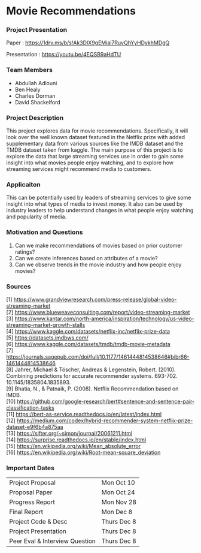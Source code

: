 # Movie Recommendations  

### Project Presentation  
Paper : https://1drv.ms/b/s!Ak3DIX9gEMiai7RuvQhYyHDykhMDgQ

Presentation : https://youtu.be/4EQSB9aHdTU

### Team Members  
- Abdullah Adlouni
- Ben Healy
- Charles Dorman 
- David Shackelford

### Project Description  
This project explores data for movie recommendations. Specifically, it will look over the well known dataset featured in the Netflix prize with added supplementary data from various sources like the IMDB dataset and the TMDB dataset taken from kaggle. The main purpose of this project is to explore the data that large streaming services use in order to gain some insight into what movies people enjoy watching, and to explore how streaming services might recommend media to customers.

### Applicaiton  
This can be potentially used by leaders of streaming services to give some insight into what types of media to invest money. It also can be used by industry leaders to help understand changes in what people enjoy watching and popularity of media.

### Motivation and Questions  
1. Can we make recommendations of movies based on prior customer ratings?  
2. Can we create inferences based on attributes of a movie?  
3. Can we observe trends in the movie industry and how people enjoy movies?  

### Sources  
[1]	https://www.grandviewresearch.com/press-release/global-video-streaming-market  
[2]	https://www.blueweaveconsulting.com/report/video-streaming-market    
[3]	https://www.kantar.com/north-america/inspiration/technology/us-video-streaming-market-growth-stalls   
[4]	https://www.kaggle.com/datasets/netflix-inc/netflix-prize-data   
[5]	https://datasets.imdbws.com/   
[6]	https://www.kaggle.com/datasets/tmdb/tmdb-movie-metadata   
[7]	https://journals.sagepub.com/doi/full/10.1177/1461444814538646#bibr66-1461444814538646   
[8]	Jahrer, Michael & Töscher, Andreas & Legenstein, Robert. (2010). Combining predictions for accurate recommender systems. 693-702. 10.1145/1835804.1835893.   
[9]	Bhatia, N., & Patnaik, P. (2008). Netflix Recommendation based on IMDB.   
[10] https://github.com/google-research/bert#sentence-and-sentence-pair-classification-tasks   
[11]  https://bert-as-service.readthedocs.io/en/latest/index.html    
[12]  https://medium.com/codex/hybrid-recommender-system-netflix-prize-dataset-e9f6b4a875aa   
[13]  https://sifter.org/~simon/journal/20061211.html   
[14]  https://surprise.readthedocs.io/en/stable/index.html    
[15]  https://en.wikipedia.org/wiki/Mean_absolute_error   
[16]  https://en.wikipedia.org/wiki/Root-mean-square_deviation 

### Important Dates  
|   |   |
|---|---|
| Project Proposal | Mon Oct 10 |
| Proposal Paper   | Mon Oct 24 |
| Progress Report  | Mon Nov 28 |
| Final Report     | Mon Dec 8  |
| Project Code & Desc | Thurs Dec 8 |
| Project Presentation | Thurs Dec 8 |
| Peer Eval & Interview Question | Thurs Dec 8 |
